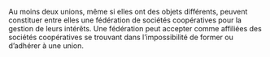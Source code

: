Au moins deux unions, même si elles ont des objets différents, peuvent constituer entre elles une fédération de sociétés coopératives pour la gestion de leurs intérêts.
Une fédération peut accepter comme affiliées des sociétés coopératives se trouvant dans l’impossibilité de former ou d’adhérer à une union.